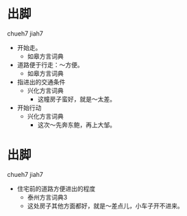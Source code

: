 # 出脚
chueh7 jiah7
+ 开始走。
  * 如皋方言词典
+ 道路便于行走：～方便。
  * 如皋方言词典
+ 指进出的交通条件
  * 兴化方言词典
    - 这幢房子蛮好，就是～太差。
+ 开始行动
  * 兴化方言词典
    - 这次～先奔东鲍，再上大邹。

# 出脚
chueh7 jiah7
+ 住宅前的道路方便进出的程度
  * 泰州方言词典3
  - 这处房子其他方面都好，就是～差点儿，小车子开不进来。
